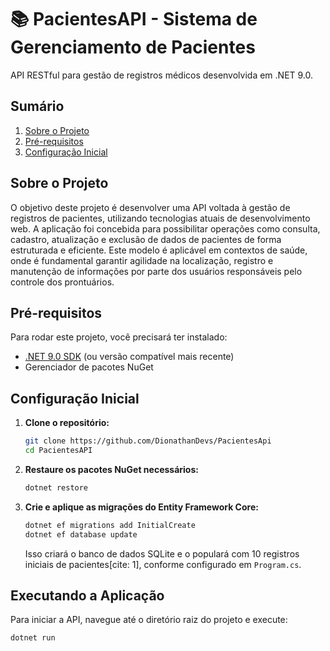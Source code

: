 # 📚 PacientesAPI - Sistema de Gerenciamento de Pacientes

API RESTful para gestão de registros médicos desenvolvida em .NET 9.0.

## Sumário
1. [Sobre o Projeto](#sobre-o-projeto)
2. [Pré-requisitos](#pré-requisitos)
3. [Configuração Inicial](#configuração-inicial)

## Sobre o Projeto
O objetivo deste projeto é desenvolver uma API voltada à gestão de registros de pacientes, utilizando tecnologias atuais de desenvolvimento web. A aplicação foi concebida para possibilitar operações como consulta, cadastro, atualização e exclusão de dados de pacientes de forma estruturada e eficiente. Este modelo é aplicável em contextos de saúde, onde é fundamental garantir agilidade na localização, registro e manutenção de informações por parte dos usuários responsáveis pelo controle dos prontuários.

## Pré-requisitos
Para rodar este projeto, você precisará ter instalado:
- [.NET 9.0 SDK](https://dotnet.microsoft.com/download) (ou versão compatível mais recente)
- Gerenciador de pacotes NuGet

## Configuração Inicial

1.  **Clone o repositório:**
    ```bash
    git clone https://github.com/DionathanDevs/PacientesApi
    cd PacientesAPI
    ```

2.  **Restaure os pacotes NuGet necessários:**
    ```bash
    dotnet restore
    ```


3.  **Crie e aplique as migrações do Entity Framework Core:**
    ```bash
    dotnet ef migrations add InitialCreate
    dotnet ef database update
    ```
    Isso criará o banco de dados SQLite e o populará com 10 registros iniciais de pacientes[cite: 1], conforme configurado em `Program.cs`.

## Executando a Aplicação

Para iniciar a API, navegue até o diretório raiz do projeto e execute:
```bash
dotnet run
